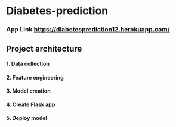 # Diabetes-prediction
### App Link  https://diabetesprediction12.herokuapp.com/

## Project architecture 
#### 1. Data collection
#### 2. Feature engineering
#### 3. Model creation
#### 4. Create Flask app
#### 5. Deploy model
